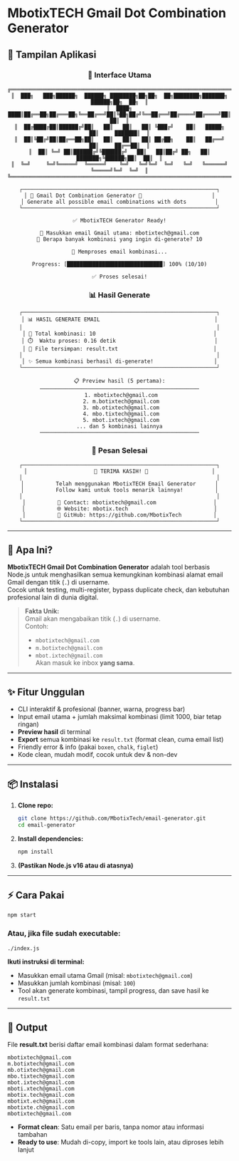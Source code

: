 # MbotixTECH Gmail Dot Combination Generator

## 📸 Tampilan Aplikasi

<div align="center">

### 🎨 Interface Utama
```
╔══════════════════════════════════════════════════════════════════════════════════════╗
║  ███╗   ███╗██████╗  ██████╗ ████████╗██╗██╗  ██╗████████╗███████╗ ██████╗██╗  ██╗  ║
║  ████╗ ████║██╔══██╗██╔═══██╗╚══██╔══╝██║╚██╗██╔╝╚══██╔══╝██╔════╝██╔════╝██║  ██║  ║
║  ██╔████╔██║██████╔╝██║   ██║   ██║   ██║ ╚███╔╝    ██║   █████╗  ██║     ███████║  ║
║  ██║╚██╔╝██║██╔══██╗██║   ██║   ██║   ██║ ██╔██╗    ██║   ██╔══╝  ██║     ██╔══██║  ║
║  ██║ ╚═╝ ██║██████╔╝╚██████╔╝   ██║   ██║██╔╝ ██╗   ██║   ███████╗╚██████╗██║  ██║  ║
║  ╚═╝     ╚═╝╚═════╝  ╚═════╝    ╚═╝   ╚═╝╚═╝  ╚═╝   ╚═╝   ╚══════╝ ╚═════╝╚═╝  ╚═╝  ║
╚══════════════════════════════════════════════════════════════════════════════════════╝

┌─────────────────────────────────────────────────────────────┐
│ 🚀 Gmail Dot Combination Generator 🚀                      │
│ Generate all possible email combinations with dots         │
└─────────────────────────────────────────────────────────────┘

✅ MbotixTECH Generator Ready!

📧 Masukkan email Gmail utama: mbotixtech@gmail.com
🔢 Berapa banyak kombinasi yang ingin di-generate? 10

🔧 Memproses email kombinasi...

Progress: [██████████████████████████████] 100% (10/10)

✅ Proses selesai!
```

### 📊 Hasil Generate
```
┌─────────────────────────────────────────────────────────────┐
│ 📊 HASIL GENERATE EMAIL                                    │
│                                                             │
│ 🔢 Total kombinasi: 10                                     │
│ ⏱️  Waktu proses: 0.16 detik                               │
│ 📁 File tersimpan: result.txt                              │
│                                                             │
│ ✨ Semua kombinasi berhasil di-generate!                   │
└─────────────────────────────────────────────────────────────┘

📋 Preview hasil (5 pertama):
──────────────────────────────────────────────────
 1. mbotixtech@gmail.com
 2. m.botixtech@gmail.com
 3. mb.otixtech@gmail.com
 4. mbo.tixtech@gmail.com
 5. mbot.ixtech@gmail.com
... dan 5 kombinasi lainnya
──────────────────────────────────────────────────
```

### 🎉 Pesan Selesai
```
┌─────────────────────────────────────────────────────────────┐
│                     🎉 TERIMA KASIH! 🎉                    │
│                                                             │
│          Telah menggunakan MbotixTECH Email Generator      │
│          Follow kami untuk tools menarik lainnya!          │
│                                                             │
│          📧 Contact: mbotixtech@gmail.com                  │
│          🌐 Website: mbotix.tech                           │
│          🐙 GitHub: https://github.com/MbotixTech          │
└─────────────────────────────────────────────────────────────┘
```

</div>

---

## 🚀 Apa Ini?

**MbotixTECH Gmail Dot Combination Generator** adalah tool berbasis Node.js untuk menghasilkan semua kemungkinan kombinasi alamat email Gmail dengan titik (`.`) di username.  
Cocok untuk testing, multi-register, bypass duplicate check, dan kebutuhan profesional lain di dunia digital.

> **Fakta Unik:**  
> Gmail akan mengabaikan titik (`.`) di username.  
> Contoh:  
> - `mbotixtech@gmail.com`  
> - `m.botixtech@gmail.com`  
> - `mbot.ixtech@gmail.com`  
> Akan masuk ke inbox **yang sama**.

---

## ✨ Fitur Unggulan

- CLI interaktif & profesional (banner, warna, progress bar)
- Input email utama + jumlah maksimal kombinasi (limit 1000, biar tetap ringan)
- **Preview hasil** di terminal
- **Export** semua kombinasi ke `result.txt` (format clean, cuma email list)
- Friendly error & info (pakai `boxen`, `chalk`, `figlet`)
- Kode clean, mudah modif, cocok untuk dev & non-dev

---

## 📦 Instalasi

1. **Clone repo:**
   ```bash
   git clone https://github.com/MbotixTech/email-generator.git
   cd email-generator
   ```

2. **Install dependencies:**
   ```bash
   npm install
   ```

3. **(Pastikan Node.js v16 atau di atasnya)**

---

## ⚡️ Cara Pakai

```bash
npm start
```

### Atau, jika file sudah executable:

```bash
./index.js
```

**Ikuti instruksi di terminal:**

* Masukkan email utama Gmail (misal: `mbotixtech@gmail.com`)
* Masukkan jumlah kombinasi (misal: `100`)
* Tool akan generate kombinasi, tampil progress, dan save hasil ke `result.txt`

---

## 📂 Output

File **result.txt** berisi daftar email kombinasi dalam format sederhana:

```
mbotixtech@gmail.com
m.botixtech@gmail.com
mb.otixtech@gmail.com
mbo.tixtech@gmail.com
mbot.ixtech@gmail.com
mboti.xtech@gmail.com
mbotix.tech@gmail.com
mbotixt.ech@gmail.com
mbotixte.ch@gmail.com
mbotixtech@gmail.com
```

* **Format clean**: Satu email per baris, tanpa nomor atau informasi tambahan
* **Ready to use**: Mudah di-copy, import ke tools lain, atau diproses lebih lanjut
